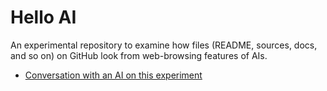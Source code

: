 # Hello AI

An experimental repository to examine how files (README, sources, docs, and so on) on GitHub look from web-browsing features of AIs.

* [Conversation with an AI on this experiment](https://chat.openai.com/share/dc3263e4-f5be-41b0-b282-7a66a8c036ff)
